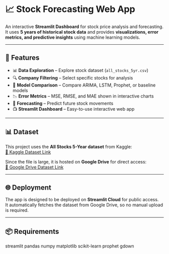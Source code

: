 # 📈 Stock Forecasting Web App

An interactive **Streamlit Dashboard** for stock price analysis and forecasting.  
It uses **5 years of historical stock data** and provides **visualizations, error metrics, and predictive insights** using machine learning models.

---

## 🚀 Features
- 📊 **Data Exploration** – Explore stock dataset (`all_stocks_5yr.csv`)  
- 🔍 **Company Filtering** – Select specific stocks for analysis  
- 🧮 **Model Comparison** – Compare ARIMA, LSTM, Prophet, or baseline models  
- 📉 **Error Metrics** – MSE, RMSE, and MAE shown in interactive charts  
- 📅 **Forecasting** – Predict future stock movements  
- 📺 **Streamlit Dashboard** – Easy-to-use interactive web app  

---

## 📊 Dataset

This project uses the **All Stocks 5-Year dataset** from Kaggle:  
[🔗 Kaggle Dataset Link](https://www.kaggle.com/datasets/rohitjain454/all-stocks-5yr)  

Since the file is large, it is hosted on **Google Drive** for direct access:  
[📂 Google Drive Dataset Link](https://drive.google.com/file/d/1RnAnC6hzF7pPynaRmnGRQ5aqP-EQhhBe/view?usp=sharing)  

---

## 🌐 Deployment

The app is designed to be deployed on **Streamlit Cloud** for public access.  
It automatically fetches the dataset from Google Drive, so no manual upload is required.  

---

## 📦 Requirements

streamlit
pandas
numpy
matplotlib
scikit-learn
prophet
gdown

